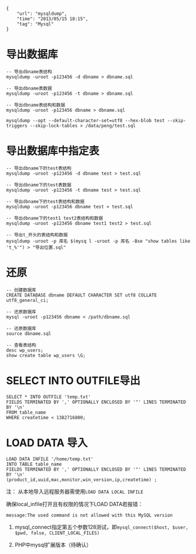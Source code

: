 ```
{
    "url": "mysqldump",
    "time": "2013/05/15 18:15",
    "tag": "Mysql"
}
```

# 导出数据库

```
-- 导出dbname表结构
mysqldump -uroot -p123456 -d dbname > dbname.sql
 
-- 导出dbname表数据
mysqldump -uroot -p123456 -t dbname > dbname.sql
 
-- 导出dbname表结构和数据
mysqldump -uroot -p123456 dbname > dbname.sql
```



```
mysqldump --opt --default-character-set=utf8 --hex-blob test --skip-triggers --skip-lock-tables > /data/peng/test.sql
```



# 导出数据库中指定表

```
-- 导出dbname下的test表结构
mysqldump -uroot -p123456 -d dbname test > test.sql
 
-- 导出dbname下的test表数据
mysqldump -uroot -p123456 -t dbname test > test.sql
 
-- 导出dbname下的test表结构和数据
mysqldump -uroot -p123456 dbname test > test.sql

-- 导出dbname下的test1 test2表结构和数据
mysqldump -uroot -p123456 dbname test1 test2 > test.sql

-- 导出t_开头的表结构和数据
mysqldump -uroot -p 库名 $(mysq l -uroot -p 库名 -Bse "show tables like 't_%'") > "导出位置.sql"
```

# 还原

```
-- 创建数据库
CREATE DATABASE dbname DEFAULT CHARACTER SET utf8 COLLATE utf8_general_ci;
 
-- 还原数据库
mysql -uroot -p123456 dbname < /path/dbname.sql
 
-- 还原数据库
source dbname.sql
 
-- 查看表结构
desc wp_users;
show create table wp_users \G;
```

# SELECT INTO OUTFILE导出

```
SELECT * INTO OUTFILE 'temp.txt' 
FIELDS TERMINATED BY ',' OPTIONALLY ENCLOSED BY '"' LINES TERMINATED BY '\n' 
FROM table_name 
WHERE createtime < 1382716800;
```

# LOAD DATA 导入

```
LOAD DATA INFILE '/home/temp.txt' 
INTO TABLE table_name 
FIELDS TERMINATED BY ',' OPTIONALLY ENCLOSED BY '"' LINES TERMINATED BY '\n'
(product_id,uuid,mac,monitor,win_version,ip,createtime) ;
```

注： 从本地导入远程服务器需使用`LOAD DATA LOCAL INFILE`

确保local_infile打开且有权限的情况下LOAD DATA若报错：

```
message:The used command is not allowed with this MySQL version
```

1. mysql_connect指定第五个参数128测试，即`mysql_connect($host, $user, $pwd, false, CLIENT_LOCAL_FILES)`

2. PHP中mysql扩展版本（待确认）